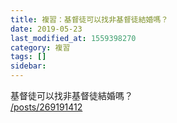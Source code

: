 ```yaml
---
title: 複習：基督徒可以找非基督徒結婚嗎？
date: 2019-05-23
last_modified_at: 1559398270
category: 複習
tags: []
sidebar: 
---
```


<p>基督徒可以找非基督徒結婚嗎？<br/>
<a href="/posts/269191412" target="_blank">/posts/269191412</a></p>
<p> </p>
